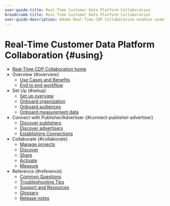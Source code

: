 ```yaml
---
user-guide-title: Real-Time Customer Data Platform Collaboration
breadcrumb-title: Real-Time Customer Data Platform Collaboration
user-guide-description: Adobe Real-Time CDP Collaboration enables seamless and secure data sharing and collaboration between advertisers and publishers, facilitating real-time audience insights and personalized marketing strategies.
---
```


# Real-Time Customer Data Platform Collaboration {#using}

* [Real-Time CDP Collaboration home](./home.md)
* Overview {#overview}
  * [Use Cases and Benefits](./use-cases-benefits.md)
  * [End to end workflow](./end-to-end-workflow.md)
* Set Up {#setup}
  * [Set up overview](./setup/setup-overview.md)
  * [Onboard organization](./setup/onboard-organization.md)
  * [Onboard audiences](./setup/onboard-audiences.md)
  * [Onboard measurement data](./setup/onboard-measurement-data.md)
* Connect with Publisher/Advertiser {#connect-publisher-advertiser}
  * [Discover publishers](./connect-publisher-advertiser/discover-publishers.md)
  * [Discover advertisers](./connect-publisher-advertiser/discover-advertisers.md)
  * [Establishing Connections](./connect-publisher-advertiser/establishing-connections.md)
* Collaborate {#collaborate}
  * [Manage projects](./collaborate/manage-projects.md)
  * [Discover](./collaborate/discover.md)
  * [Share](./collaborate/share.md)
  * [Activate](./collaborate/activate.md)
  * [Measure](./collaborate/measure.md)
* Reference {#reference}
  * [Common Questions](./faqs/common-questions.md)
  * [Troubleshooting Tips](./faqs/troubleshooting-tips.md)
  * [Support and Resources](./faqs/support-and-resources.md)
  * [Glossary](./glossary.md)
  * [Release notes](https://experienceleague.adobe.com/en/docs/experience-platform/release-notes/latest)
